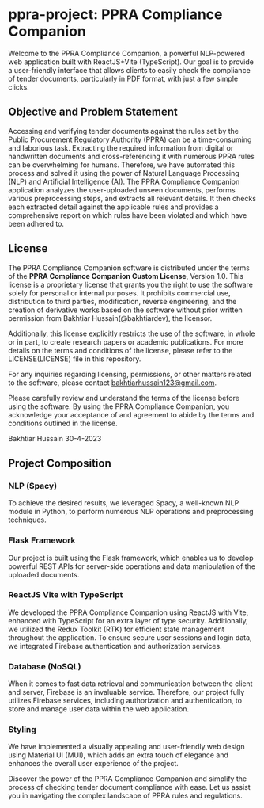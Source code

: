 # ppra-project: PPRA Compliance Companion
Welcome to the PPRA Compliance Companion, a powerful NLP-powered web application built with ReactJS+Vite (TypeScript). Our goal is to provide a user-friendly interface that allows clients to easily check the compliance of tender documents, particularly in PDF format, with just a few simple clicks.

## Objective and Problem Statement
Accessing and verifying tender documents against the rules set by the Public Procurement Regulatory Authority (PPRA) can be a time-consuming and laborious task. Extracting the required information from digital or handwritten documents and cross-referencing it with numerous PPRA rules can be overwhelming for humans. Therefore, we have automated this process and solved it using the power of Natural Language Processing (NLP) and Artificial Intelligence (AI).
The PPRA Compliance Companion application analyzes the user-uploaded unseen documents, performs various preprocessing steps, and extracts all relevant details. It then checks each extracted detail against the applicable rules and provides a comprehensive report on which rules have been violated and which have been adhered to.

## License
The PPRA Compliance Companion software is distributed under the terms of the **PPRA Compliance Companion Custom License**, Version 1.0. This license is a proprietary license that grants you the right to use the software solely for personal or internal purposes. It prohibits commercial use, distribution to third parties, modification, reverse engineering, and the creation of derivative works based on the software without prior written permission from Bakhtiar Hussain(@bakhtiardev), the licensor.

Additionally, this license explicitly restricts the use of the software, in whole or in part, to create research papers or academic publications. For more details on the terms and conditions of the license, please refer to the LICENSE(LICENSE) file in this repository.

For any inquiries regarding licensing, permissions, or other matters related to the software, please contact bakhtiarhussain123@gmail.com.

Please carefully review and understand the terms of the license before using the software. By using the PPRA Compliance Companion, you acknowledge your acceptance of and agreement to abide by the terms and conditions outlined in the license.

Bakhtiar Hussain
30-4-2023


## Project Composition
### NLP (Spacy)
To achieve the desired results, we leveraged Spacy, a well-known NLP module in Python, to perform numerous NLP operations and preprocessing techniques.
### Flask Framework
Our project is built using the Flask framework, which enables us to develop powerful REST APIs for server-side operations and data manipulation of the uploaded documents.
### ReactJS Vite with TypeScript
We developed the PPRA Compliance Companion using ReactJS with Vite, enhanced with TypeScript for an extra layer of type security. Additionally, we utilized the Redux Toolkit (RTK) for efficient state management throughout the application. To ensure secure user sessions and login data, we integrated Firebase authentication and authorization services.
### Database (NoSQL)
When it comes to fast data retrieval and communication between the client and server, Firebase is an invaluable service. Therefore, our project fully utilizes Firebase services, including authorization and authentication, to store and manage user data within the web application.
### Styling
We have implemented a visually appealing and user-friendly web design using Material UI (MUI), which adds an extra touch of elegance and enhances the overall user experience of the project.

Discover the power of the PPRA Compliance Companion and simplify the process of checking tender document compliance with ease. Let us assist you in navigating the complex landscape of PPRA rules and regulations.
